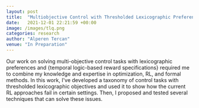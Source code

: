 ```yaml
---
layout: post
title:  "Multiobjective Control with Thresholded Lexicographic Preferences using Reinforcement Learning"
date:   2021-12-01 22:21:59 +00:00
image: /images/tlq.png
categories: research
author: "Alperen Tercan"
venue: "In Preparation"
---
```

Our work on solving multi-objective control tasks with lexicographic preferences and {temporal logic-based reward specifications} required me to combine my knowledge and expertise in optimization, RL, and formal methods. In this work, I've developed a taxonomy of control tasks with thresholded lexicographic objectives and used it to show how the current RL approaches fail in certain settings. Then, I proposed and tested several techniques that can solve these issues.
